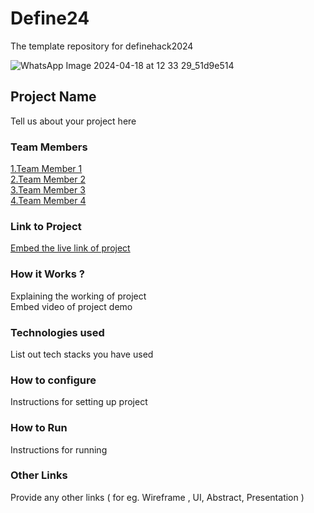 # Define24

The template repository for definehack2024

![WhatsApp Image 2024-04-18 at 12 33 29_51d9e514](https://github.com/Definehack/Define24/assets/79042374/4d6c229a-5048-4ac9-bba6-c0e835e22097)

## Project Name

Tell us about your project here

### Team Members

[1.Team Member 1](enter_github_id_here)  
[2.Team Member 2](enter_github_id_here)  
[3.Team Member 3](enter_github_id_here)  
[4.Team Member 4](enter_github_id_here)

### Link to Project

[Embed the live link of project](live_link)

### How it Works ?

Explaining the working of project  
Embed video of project demo

### Technologies used

List out tech stacks you have used

### How to configure

Instructions for setting up project

### How to Run

Instructions for running

### Other Links

Provide any other links ( for eg. Wireframe , UI, Abstract, Presentation )
